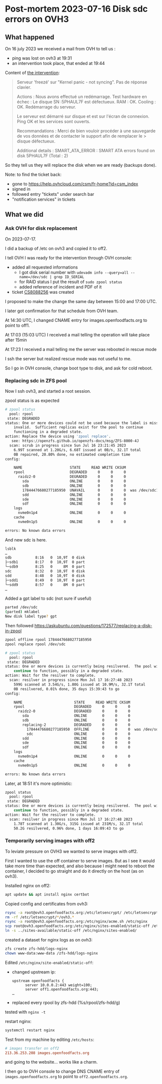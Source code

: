 # Post-mortem 2023-07-16 Disk sdc errors on OVH3


## What happened

On 16 july 2023 we received a mail from OVH to tell us :

- ping was lost on ovh3 at 19:31
- an intervention took place, that ended at 19:44

Content of [the intervention](https://help.ovhcloud.com/csm?id=csm_ticket&table=sn_customerservice_case&sys_id=8c68f40a884c7550476bac9f915e86b0):
> Serveur 'freezé' sur "Kernel panic - not syncing". Pas de réponse clavier.
>
> Actions :
> Nous avons effectué un redémarrage.
> Test hardware en échec :
> Le disque SN :5PHAUL7F est défectueux.
> RAM : OK.
> Cooling : OK.
> Redémarrage du serveur.
>
> Le serveur est démarré sur disque et est sur l'écran de connexion. Ping OK et les services sont ouverts.
>
> Recommandations :
> Merci de bien vouloir procéder à une sauvegarde de vos données et de contacter le support afin de remplacer le > disque défectueux.
>
> Additional details :
> SMART_ATA_ERROR : SMART ATA errors found on disk 5PHAUL7F (Total : 2)

So they tell us they will replace the disk when we are ready (backups done).

Note: to find the ticket back: 
* gone to https://help.ovhcloud.com/csm/fr-home?id=csm_index
* signed in
* followed entry "tickets" under search bar
* "notification services" in tickets

## What we did

### Ask OVH for disk replacement

On 2023-07-17.

I did a backup of /etc on ovh3 and copied it to off2.

I tell OVH I was ready for the intervention through OVH console:
* added all requested informations
  * I  got disk serial number with `udevadm info --query=all --name=/dev/sdc | grep ID_SERIAL`
  * for RAID status I put the result of `sudo zpool status`
  * added reference of incident and PDF of it
* ticket [CS8088256](https://help.ovhcloud.com/csm?id=csm_ticket&table=sn_customerservice_case&sys_id=4bfe4512a4c4bd102d4cf25a537d0e87) was created

I proposed to make the change the same day between 15:00 and 17:00 UTC.

I later got confirmation for that schedule from OVH team.

At 14:30 UTC, I changed CNAME entry for images.openfoodfacts.org to point to off1.


At 17:03 (15:03 UTC) I received a mail telling the operation will take place after 15min

At 17:23 I received a mail telling me the server was rebooted in rescue mode

I ssh the server but realized rescue mode was not useful to me.

So I go in OVH console, change boot type to disk,  and ask for cold reboot.

### Replacing sdc in ZFS pool

Now I ssh ovh3, and started a root session.

zpool status is as expected
```bash
# zpool status
  pool: rpool
 state: DEGRADED
status: One or more devices could not be used because the label is missing or
	invalid.  Sufficient replicas exist for the pool to continue
	functioning in a degraded state.
action: Replace the device using 'zpool replace'.
   see: https://openzfs.github.io/openzfs-docs/msg/ZFS-8000-4J
  scan: scrub in progress since Sun Jul 16 23:21:45 2023
	6.99T scanned at 1.20G/s, 6.68T issued at 0B/s, 32.1T total
	0B repaired, 20.80% done, no estimated completion time
config:

	NAME                      STATE     READ WRITE CKSUM
	rpool                     DEGRADED     0     0     0
	  raidz2-0                DEGRADED     0     0     0
	    sda                   ONLINE       0     0     0
	    sdb                   ONLINE       0     0     0
	    17844476680277185950  UNAVAIL      0     0     0  was /dev/sdc1
	    sdd                   ONLINE       0     0     0
	    sde                   ONLINE       0     0     0
	    sdf                   ONLINE       0     0     0
	logs	
	  nvme0n1p4               ONLINE       0     0     0
	cache
	  nvme0n1p5               ONLINE       0     0     0

errors: No known data errors
```

And new sdc is here.

```bash
lsblk
…
sdb           8:16   0  10,9T  0 disk 
├─sdb1        8:17   0  10,9T  0 part 
└─sdb9        8:25   0     8M  0 part 
sdc           8:32   0  10,9T  0 disk 
sdd           8:48   0  10,9T  0 disk 
├─sdd1        8:49   0  10,9T  0 part 
└─sdd9        8:57   0     8M  0 part 
…
```

Added a gpt label to sdc (not sure if useful)

```bash
parted /dev/sdc
(parted) mklabel
New disk label type? gpt  
```

Then followed https://askubuntu.com/questions/172577/replacing-a-disk-in-zpool

```bash
zpool offline rpool 17844476680277185950
zpool replace rpool /dev/sdc
```

```bash
# zpool status
  pool: rpool
 state: DEGRADED
status: One or more devices is currently being resilvered.  The pool will
	continue to function, possibly in a degraded state.
action: Wait for the resilver to complete.
  scan: resilver in progress since Mon Jul 17 16:27:48 2023
	599G scanned at 3.54G/s, 1.80G issued at 10.9M/s, 32.1T total
	0B resilvered, 0.01% done, 35 days 15:39:43 to go
config:

	NAME                        STATE     READ WRITE CKSUM
	rpool                       DEGRADED     0     0     0
	  raidz2-0                  DEGRADED     0     0     0
	    sda                     ONLINE       0     0     0
	    sdb                     ONLINE       0     0     0
	    replacing-2             DEGRADED     0     0     0
	      17844476680277185950  OFFLINE      0     0     0  was /dev/sdc1/old
	      sdc                   ONLINE       0     0     0
	    sdd                     ONLINE       0     0     0
	    sde                     ONLINE       0     0     0
	    sdf                     ONLINE       0     0     0
	logs	
	  nvme0n1p4                 ONLINE       0     0     0
	cache
	  nvme0n1p5                 ONLINE       0     0     0

errors: No known data errors

```

Later, at 18:51 it's more optimistic:
```bash
zpool status
  pool: rpool
 state: DEGRADED
status: One or more devices is currently being resilvered.  The pool will
	continue to function, possibly in a degraded state.
action: Wait for the resilver to complete.
  scan: resilver in progress since Mon Jul 17 16:27:48 2023
	1.78T scanned at 1.30G/s, 315G issued at 231M/s, 32.1T total
	50.2G resilvered, 0.96% done, 1 days 16:09:43 to go

```

### Temporarily serving images with off2

To leviate pressure on OVH3 we wanted to serve images with off2.

First I wanted to use the off container to serve images. But as I see it would take more time than expected, and also because I might need to reboot the container, 
I decided to go straight and do it directly on the host (as on ovh3).

Installed nginx on off2:

```bash
apt update && apt install nginx certbot
```

Copied config and certificates from ovh3:
```bash
rsync -a root@ovh3.openfoodfacts.org:/etc/letsencrypt/ /etc/letsencrypt/
rm -rf /etc/letsencrypt/*/ovh3.*
rsync -a root@ovh3.openfoodfacts.org:/etc/nginx/acme.sh /etc/nginx
scp root@ovh3.openfoodfacts.org:/etc/nginx/sites-enabled/static-off /etc/nginx/sites-available/
ln -s ../sites-available/static-off /etc/nginx/sites-enabled/
```

created a dataset for nginx logs as on ovh3:
```bash
zfs create zfs-hdd/logs-nginx
chown www-data:www-data /zfs-hdd/logs-nginx
```

Edited `/etc/nginx/site-enabled/static-off`:

* changed upstream ip:

  ```
  upstream openfoodfacts {
  		server 10.0.0.2:443 weight=100;
  		server off1.openfoodfacts.org:443;
  …
  ```
* replaced every rpool by zfs-hdd (%s/rpool/zfs-hdd/g)

tested with `nginx -t`

restart nginx:
```bash
systemctl restart nginx
```

Test from my machine by editing `/etc/hosts`:
```conf
# images transfer on off2
213.36.253.208 images.openfoodfacts.org
```
and going to the website… works like a charm.


I then go to OVH console to change DNS CNAME entry of `images.openfoodfacts.org` to point to `off2.openfoodfacts.org`.